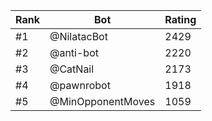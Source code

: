 Rank|Bot|Rating
---|---|---
#1|@NilatacBot|2429
#2|@anti-bot|2220
#3|@CatNail|2173
#4|@pawnrobot|1918
#5|@MinOpponentMoves|1059
